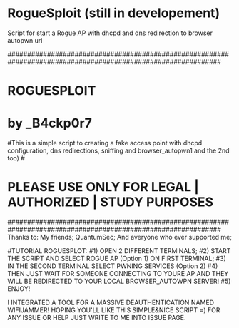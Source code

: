 # RogueSploit (still in developement)
Script for start a Rogue AP with dhcpd and dns redirection to browser autopwn url



##############################################################################################################
#                                        ROGUESPLOIT                                                         #
#                                        by _B4ckp0r7                                                        #
#This is a simple script to creating a fake access point with dhcpd configuration, dns redirections, sniffing and browser_autopwn1 and the 2nd too)                                                                            #
#                      PLEASE USE ONLY FOR LEGAL | AUTHORIZED | STUDY PURPOSES                               #
##############################################################################################################
Thanks to:
My friends;
QuantumSec;
And averyone who ever supported me;

#TUTORIAL ROGUESPLOT:
#1) OPEN 2 DIFFERENT TERMINALS;
#2) START THE SCRIPT AND SELECT ROGUE AP (Option 1) ON FIRST TERMINAL;
#3) IN THE SECOND TERMINAL SELECT PWNING SERVICES (Option 2)
#4) THEN JUST WAIT FOR SOMEONE CONNECTING TO YOURE AP AND THEY WILL BE REDIRECTED TO YOUR LOCAL BROWSER_AUTOWPN SERVER!
#5) ENJOY!

I INTEGRATED A TOOL FOR A MASSIVE DEAUTHENTICATION NAMED WIFIJAMMER!
HOPING YOU'LL LIKE THIS SIMPLE&NICE SCRIPT =)
FOR ANY ISSUE OR HELP JUST WRITE TO ME INTO ISSUE PAGE.
